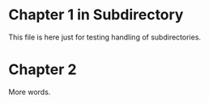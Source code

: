 # Chapter 1 in Subdirectory

This file is here just for testing handling of subdirectories.

# Chapter 2

More words.
